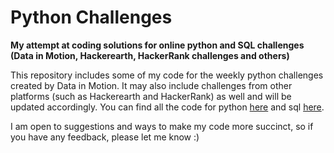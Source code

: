 # Python Challenges
**My attempt at coding solutions for online python and SQL challenges (Data in Motion, Hackerearth, HackerRank challenges and others)**

This repository includes some of my code for the weekly python challenges created by Data in Motion. It may also include challenges from other platforms (such as Hackerearth and HackerRank) as well and will be updated accordingly. You can find all the code for python [here](https://github.com/V-Mayya/DataInMotion_PythonChallenges/blob/main/challenge_code.py) and sql [here](https://github.com/V-Mayya/Python-SQLChallenges/blob/main/challenge_code.sql). 

I am open to suggestions and ways to make my code more succinct, so if you have any feedback, please let me know :)
